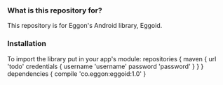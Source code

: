 ### What is this repository for? ### 

This repository is for Eggon's Android library, Eggoid. 

### Installation ### 

To import the library put in your app's module: 
repositories { 
    maven { 
        url 'todo' 
        credentials { 
            username 'username' 
            password 'password' 
        } 
    } 
} 
dependencies { 
    compile 'co.eggon:eggoid:1.0'
}
